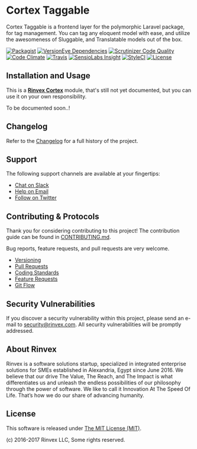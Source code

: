 # Cortex Taggable

Cortex Taggable is a frontend layer for the polymorphic Laravel package, for tag management. You can tag any eloquent model with ease, and utilize the awesomeness of Sluggable, and Translatable models out of the box.

[![Packagist](https://img.shields.io/packagist/v/cortex/taggable.svg?label=Packagist&style=flat-square)](https://packagist.org/packages/cortex/taggable)
[![VersionEye Dependencies](https://img.shields.io/versioneye/d/php/cortex:taggable.svg?label=Dependencies&style=flat-square)](https://www.versioneye.com/php/cortex:taggable/)
[![Scrutinizer Code Quality](https://img.shields.io/scrutinizer/g/cortex/taggable.svg?label=Scrutinizer&style=flat-square)](https://scrutinizer-ci.com/g/cortex/taggable/)
[![Code Climate](https://img.shields.io/codeclimate/github/cortex/taggable.svg?label=CodeClimate&style=flat-square)](https://codeclimate.com/github/cortex/taggable)
[![Travis](https://img.shields.io/travis/cortex/taggable.svg?label=TravisCI&style=flat-square)](https://travis-ci.org/cortex/taggable)
[![SensioLabs Insight](https://img.shields.io/sensiolabs/i/b13e9dbf-50de-49cd-a0f9-8de2e64a6ec8.svg?label=SensioLabs&style=flat-square)](https://insight.sensiolabs.com/projects/b13e9dbf-50de-49cd-a0f9-8de2e64a6ec8)
[![StyleCI](https://styleci.io/repos/93621990/shield)](https://styleci.io/repos/93621990)
[![License](https://img.shields.io/packagist/l/cortex/taggable.svg?label=License&style=flat-square)](https://github.com/cortex/taggable/blob/develop/LICENSE)


## Installation and Usage

This is a **[Rinvex Cortex](https://github.com/rinvex/cortex)** module, that's still not yet documented, but you can use it on your own responsibility.

To be documented soon..!


## Changelog

Refer to the [Changelog](CHANGELOG.md) for a full history of the project.


## Support

The following support channels are available at your fingertips:

- [Chat on Slack](http://chat.rinvex.com)
- [Help on Email](mailto:help@rinvex.com)
- [Follow on Twitter](https://twitter.com/rinvex)


## Contributing & Protocols

Thank you for considering contributing to this project! The contribution guide can be found in [CONTRIBUTING.md](CONTRIBUTING.md).

Bug reports, feature requests, and pull requests are very welcome.

- [Versioning](CONTRIBUTING.md#versioning)
- [Pull Requests](CONTRIBUTING.md#pull-requests)
- [Coding Standards](CONTRIBUTING.md#coding-standards)
- [Feature Requests](CONTRIBUTING.md#feature-requests)
- [Git Flow](CONTRIBUTING.md#git-flow)


## Security Vulnerabilities

If you discover a security vulnerability within this project, please send an e-mail to [security@rinvex.com](security@rinvex.com). All security vulnerabilities will be promptly addressed.


## About Rinvex

Rinvex is a software solutions startup, specialized in integrated enterprise solutions for SMEs established in Alexandria, Egypt since June 2016. We believe that our drive The Value, The Reach, and The Impact is what differentiates us and unleash the endless possibilities of our philosophy through the power of software. We like to call it Innovation At The Speed Of Life. That’s how we do our share of advancing humanity.


## License

This software is released under [The MIT License (MIT)](LICENSE).

(c) 2016-2017 Rinvex LLC, Some rights reserved.
